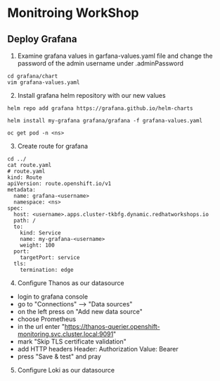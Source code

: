 <h1>Monitroing WorkShop</h1>

<h2>Deploy Grafana</h2>

1. Examine grafana values in garfana-values.yaml file and change the password of the admin username under .adminPassword

```
cd grafana/chart
vim grafana-values.yaml
```
   
2. Install grafana helm repository with our new values

```
helm repo add grafana https://grafana.github.io/helm-charts

helm install my-grafana grafana/grafana -f grafana-values.yaml

oc get pod -n <ns>
```

3. Create route for grafana
```
cd ../
cat route.yaml
# route.yaml
kind: Route
apiVersion: route.openshift.io/v1
metadata:
  name: grafana-<username>
  namespace: <ns>
spec:
  host: <username>.apps.cluster-tkbfg.dynamic.redhatworkshops.io
  path: /
  to:
    kind: Service
    name: my-grafana-<username>
    weight: 100
  port:
    targetPort: service
  tls:
    termination: edge
```

4. Configure Thanos as our datasource

 - login to grafana console
 - go to "Connections" --> "Data sources"
 - on the left press on "Add new data source"
 - choose Prometheus
 - in the url enter "https://thanos-querier.openshift-monitoring.svc.cluster.local:9091"
 - mark "Skip TLS certificate validation"
 - add HTTP headers
   Header: Authorization Value: Bearer <token>
 - press "Save & test" and pray

5. Configure Loki as our datasource
   
